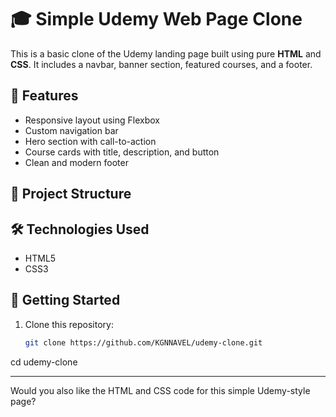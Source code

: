 # 🎓 Simple Udemy Web Page Clone

This is a basic clone of the Udemy landing page built using pure **HTML** and **CSS**. It includes a navbar, banner section, featured courses, and a footer.

## 🌟 Features

- Responsive layout using Flexbox
- Custom navigation bar
- Hero section with call-to-action
- Course cards with title, description, and button
- Clean and modern footer

## 📁 Project Structure



## 🛠️ Technologies Used

- HTML5
- CSS3

## 🚀 Getting Started

1. Clone this repository:
   ```bash
   git clone https://github.com/KGNNAVEL/udemy-clone.git
cd udemy-clone

---

Would you also like the HTML and CSS code for this simple Udemy-style page?

